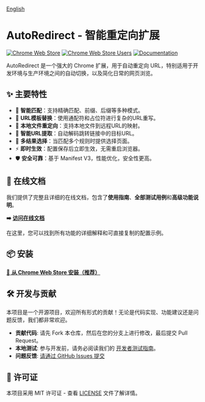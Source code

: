 [English](./README.md)

# AutoRedirect - 智能重定向扩展

[![Chrome Web Store](https://img.shields.io/chrome-web-store/v/edgiaaakbcjloebnmehbnfiajbhcpbcf.svg)](https://chrome.google.com/webstore/detail/autoredirect/edgiaaakbcjloebnmehbnfiajbhcpbcf)
[![Chrome Web Store Users](https://img.shields.io/chrome-web-store/users/edgiaaakbcjloebnmehbnfiajbhcpbcf.svg)](https://chrome.google.com/webstore/detail/autoredirect/edgiaaakbcjloebnmehbnfiajbhcpbcf)
[![Documentation](https://img.shields.io/badge/📖-Documentation-blue.svg)](https://playeryk.github.io/AutoRedirect/)

AutoRedirect 是一个强大的 Chrome 扩展，用于自动重定向 URL，特别适用于开发环境与生产环境之间的自动切换，以及简化日常的网页浏览。

## ✨ 主要特性

- 🎯 **智能匹配**：支持精确匹配、前缀、后缀等多种模式。
- 🔧 **URL模板替换**：使用通配符和占位符进行复杂的URL重写。
- 📁 **本地文件重定向**：支持本地文件到远程URL的映射。
- 🔗 **智能URL提取**：自动解码跳转链接中的目标URL。
- 🔀 **多结果选择**：当匹配多个规则时提供选择页面。
- ⚡ **即时生效**：配置保存后立即生效，无需重启浏览器。
- 🛡️ **安全可靠**：基于 Manifest V3，性能优化，安全性更高。

## 📖 在线文档

我们提供了完整且详细的在线文档，包含了**使用指南**、**全部测试用例**和**高级功能说明**。

**➡️ [访问在线文档](https://playeryk.github.io/AutoRedirect/)**

在这里，您可以找到所有功能的详细解释和可直接复制的配置示例。

## 📦 安装

[🛒 **从 Chrome Web Store 安装（推荐）**](https://chrome.google.com/webstore/detail/autoredirect/edgiaaakbcjloebnmehbnfiajbhcpbcf)

## 🛠️ 开发与贡献

本项目是一个开源项目，欢迎所有形式的贡献！无论是代码实现、功能建议还是问题反馈，我们都非常欢迎。

- **贡献代码**: 请先 Fork 本仓库，然后在您的分支上进行修改，最后提交 Pull Request。
- **本地测试**: 参与开发前，请务必阅读我们的 [开发者测试指南](test/TESTING_GUIDE.zh-CN.md)。
- **问题反馈**: [请通过 GitHub Issues 提交](https://github.com/PlayerYK/AutoRedirect/issues)

## 📄 许可证

本项目采用 MIT 许可证 - 查看 [LICENSE](LICENSE) 文件了解详情。